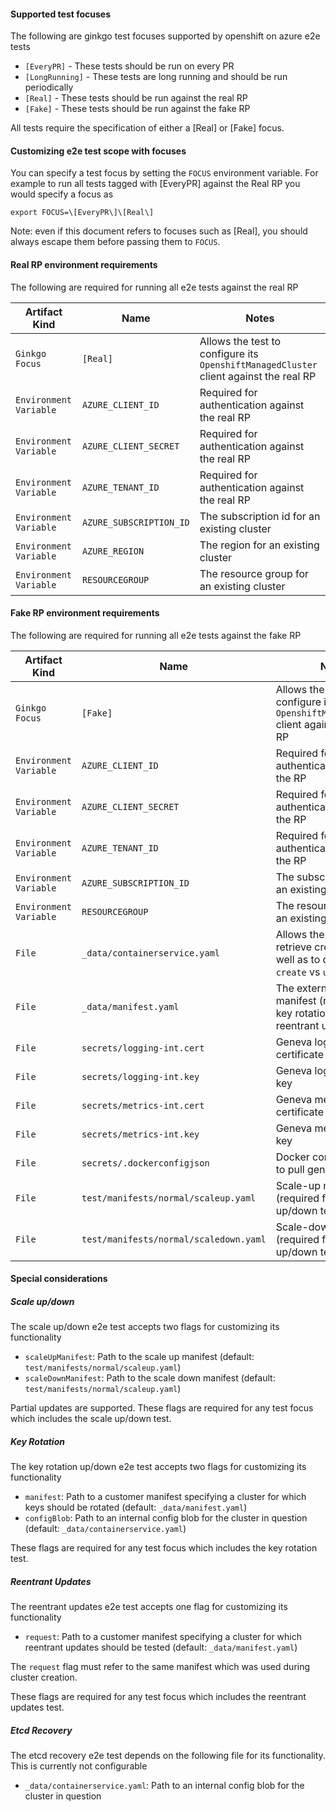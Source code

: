 #### Supported test focuses

The following are ginkgo test focuses supported by openshift on azure e2e tests

* `[EveryPR]` - These tests should be run on every PR
* `[LongRunning]` - These tests are long running and should be run periodically
* `[Real]` - These tests should be run against the real RP
* `[Fake]` - These tests should be run against the fake RP

All tests require the specification of either a [Real] or [Fake] focus. 

#### Customizing e2e test scope with focuses

You can specify a test focus by setting the `FOCUS` environment variable. For example
to run all tests tagged with [EveryPR] against the Real RP you would specify a focus as

```
export FOCUS=\[EveryPR\]\[Real\]
```

Note: even if this document refers to focuses such as [Real], you should always escape them
before passing them to `FOCUS`.

#### Real RP environment requirements

The following are required for running all e2e tests against the real RP

| Artifact Kind | Name | Notes |
|--- | --- | --- |
| `Ginkgo Focus` | `[Real]` | Allows the test to configure its `OpenshiftManagedCluster` client against the real RP |
| `Environment Variable` | `AZURE_CLIENT_ID` | Required for authentication against the real RP |
| `Environment Variable` | `AZURE_CLIENT_SECRET` | Required for authentication against the real RP |
| `Environment Variable` | `AZURE_TENANT_ID` | Required for authentication against the real RP |
| `Environment Variable` | `AZURE_SUBSCRIPTION_ID` | The subscription id for an existing cluster |
| `Environment Variable` | `AZURE_REGION` | The region for an existing cluster |
| `Environment Variable` | `RESOURCEGROUP` | The resource group for an existing cluster |

#### Fake RP environment requirements

The following are required for running all e2e tests against the fake RP

| Artifact Kind | Name | Notes |
| --- | --- | --- |
| `Ginkgo Focus` | `[Fake]` | Allows the test to configure its `OpenshiftManagedCluster` client against the fake RP |
| `Environment Variable` | `AZURE_CLIENT_ID` | Required for authentication against the RP |
| `Environment Variable` | `AZURE_CLIENT_SECRET` | Required for authentication against the RP |
| `Environment Variable` | `AZURE_TENANT_ID` | Required for authentication against the RP |
| `Environment Variable` | `AZURE_SUBSCRIPTION_ID` | The subscription id for an existing cluster |
| `Environment Variable` | `RESOURCEGROUP` | The resource group for an existing cluster |
| `File` | `_data/containerservice.yaml` | Allows the test to retrieve credentials as well as to decide if it is a `create` vs `update` |
| `File` | `_data/manifest.yaml` | The external cluster manifest (required for key rotation and reentrant updates tests) |
| `File` | `secrets/logging-int.cert` | Geneva logging client certificate |
| `File` | `secrets/logging-int.key` | Geneva logging client key |
| `File` | `secrets/metrics-int.cert` | Geneva metrics client certificate |
| `File` | `secrets/metrics-int.key` |  Geneva metrics client key |
| `File` | `secrets/.dockerconfigjson` |  Docker config allowing to pull geneva images |
| `File` | `test/manifests/normal/scaleup.yaml` |  Scale-up manifest (required for scale up/down tests) |
| `File` | `test/manifests/normal/scaledown.yaml` |  Scale-down manifest (required for scale up/down tests) |

#### Special considerations

##### Scale up/down
The scale up/down e2e test accepts two flags for customizing its functionality

* `scaleUpManifest`: Path to the scale up manifest (default: `test/manifests/normal/scaleup.yaml`)
* `scaleDownManifest`: Path to the scale down manifest (default: `test/manifests/normal/scaleup.yaml`)

Partial updates are supported. These flags are required for any test focus which includes the scale up/down test.

##### Key Rotation
The key rotation up/down e2e test accepts two flags for customizing its functionality

* `manifest`: Path to a customer manifest specifying a cluster for which keys should be rotated (default: `_data/manifest.yaml`)
* `configBlob`: Path to an internal config blob for the cluster in question (default: `_data/containerservice.yaml`)

These flags are required for any test focus which includes the key rotation test.

##### Reentrant Updates
The reentrant updates e2e test accepts one flag for customizing its functionality

* `request`: Path to a customer manifest specifying a cluster for which reentrant updates should be tested (default: `_data/manifest.yaml`)

The `request` flag must refer to the same manifest which was used during cluster creation.

These flags are required for any test focus which includes the reentrant updates test.

##### Etcd Recovery
The etcd recovery e2e test depends on the following file for its functionality. This is currently not configurable

* `_data/containerservice.yaml`: Path to an internal config blob for the cluster in question
